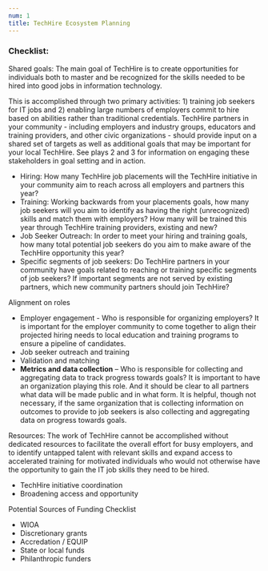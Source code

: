 ```yaml
---
num: 1
title: TechHire Ecosystem Planning
---
```


### Checklist:

<p class="expander" data-expander-target="#share-goals1">
  Shared goals: The main goal of TechHire is to create opportunities for individuals both to master and be recognized for the skills needed to be hired into good jobs in information technology.
</p>
<div id="share-goals1">
  <p>This is accomplished through two primary activities: 1) training job seekers for IT jobs and 2) enabling large numbers of employers commit to hire based on abilities rather than traditional credentials. TechHire partners in your community - including employers and industry groups, educators and training providers, and other civic organizations - should provide input on a shared set of targets as well as additional goals that may be important for your local TechHire. See plays 2 and 3 for information on engaging these stakeholders in goal setting and in action.</p>
  <ul id="share-goals1">
    <li>Hiring: How many TechHire job placements will the TechHire initiative in your community aim to reach across all employers and partners this year?</li>
    <li>Training: Working backwards from your placements goals, how many job seekers will you aim to identify as having the right (unrecognized) skills and match them with employers? How many will be trained this year through TechHire training providers, existing and new?</li>
    <li>Job Seeker Outreach: In order to meet your hiring and training goals, how many total potential job seekers do you aim to make aware of the TechHire opportunity this year?</li>
    <li>Specific segments of job seekers: Do TechHire partners in your community have goals related to reaching or training specific segments of job seekers? If important segments are not served by existing partners, which new community partners should join TechHire?</li>
  </ul>
</div>

<p class="expander" data-expander-target="#align-roles1">
  Alignment on roles
</p>
<ul id="align-roles1">
  <li>Employer engagement - Who is responsible for organizing employers? It is important for the employer community to come together to align their projected hiring needs to local education and training programs to ensure a pipeline of candidates.</li>
  <li>Job seeker outreach and training</li>
  <li>Validation and matching</li>
  <li><strong>Metrics and data collection</strong> – Who is responsible for collecting and aggregating data to track progress towards goals? It is important to have an organization playing this role. And it should be clear to all partners what data will be made public and in what form. It is helpful, though not necessary, if the same organization that is collecting information on outcomes to provide to job seekers is also collecting and aggregating data on progress towards goals.</li>
</ul>

<p class="expander" data-expander-target="#resources1">
  Resources: The work of TechHire cannot be accomplished without dedicated resources to facilitate the overall effort for busy employers, and to identify untapped talent with relevant skills and expand access to accelerated training for motivated individuals who would not otherwise have the opportunity to gain the IT job skills they need to be hired.
</p>
<ul id="resources1">
  <li>TechHire initiative coordination</li>
  <li>Broadening access and opportunity </li>
</ul>

<p class="expander" data-expander-target="#funding1">
  Potential Sources of Funding Checklist
</p>
<ul id="funding1">
  <li>WIOA</li>
  <li>Discretionary grants</li>
  <li>Accredation / EQUIP</li>
  <li>State or local funds</li>
  <li>Philanthropic funders</li>
</ul>
